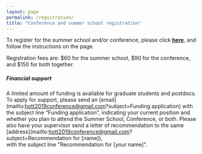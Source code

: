 ```yaml
---
layout: page
permalink: /registration/
title: "Conference and summer school registration"
---
```


To register for the summer school and/or conference, please click
**[here](https://starrez.housing.cmu.edu/StarRezPortalConference/go/Conferences/HoTT2019)**, and follow the instructions on the page.

Registration fees are: $60 for the summer school, $90 for the conference, and
$150 for both together.

##### Financial support

A limited amount of funding is available for graduate students and postdocs. To
apply for support, please send an
[email](mailto:hott2019conference@gmail.com?subject=Funding application) with
the subject line “Funding application”, indicating your current position and
whether you plan to attend the Summer School, Conference, or both. Please also
have your supervisor send a letter of recommendation to the same
[address](mailto:hott2019conference@gmail.com?subject=Recommendation for
[name]),  
with the subject line "Recommendation
for [your name]”.
